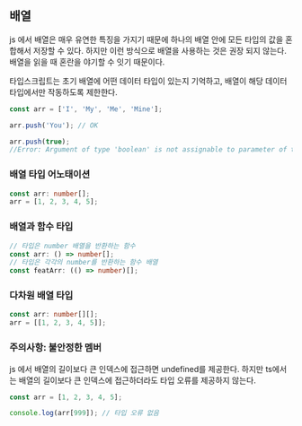 ## 배열

js 에서 배열은 매우 유연한 특징을 가지기 때문에 하나의 배열 안에 모든 타입의 값을 혼합해서 저장할 수 있다. 하지만 이런 방식으로 배열을 사용하는 것은 권장 되지 않는다. 배열을 읽을 때 혼란을 야기할 수 잇기 때문이다.

타입스크립트는 초기 배열에 어떤 데이터 타입이 있는지 기억하고, 배열이 해당 데이터 타입에서만 작동하도록 제한한다.

```typescript
const arr = ['I', 'My', 'Me', 'Mine'];

arr.push('You'); // OK

arr.push(true);
//Error: Argument of type 'boolean' is not assignable to parameter of type 'string'
```

### 배열 타입 어노태이션

```typescript
const arr: number[];
arr = [1, 2, 3, 4, 5];
```

### 배열과 함수 타입

```typescript
// 타입은 number 배열을 반환하는 함수
const arr: () => number[];
// 타입은 각각의 number를 반환하는 함수 배열
const featArr: (() => number)[];
```

### 다차원 배열 타입

```typescript
const arr: number[][];
arr = [[1, 2, 3, 4, 5]];
```

### 주의사항: 불안정한 멤버

js 에서 배열의 길이보다 큰 인덱스에 접근하면 undefined를 제공한다.
하지만 ts에서는 배열의 길이보다 큰 인덱스에 접근하더라도 타입 오류를 제공하지 않는다.

```typescript
const arr = [1, 2, 3, 4, 5];

console.log(arr[999]); // 타입 오류 없음
```
